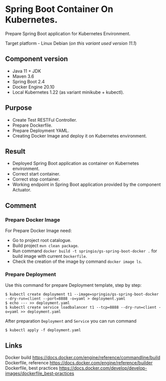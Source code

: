 # Spring Boot Container On Kubernetes.

Prepare Spring Boot application for Kubernetes Environment.

Target platform - Linux Debian (_on this variant used version 11.1_)

## Component version

* Java 11 + JDK
* Maven 3.6
* Spring Boot 2.4
* Docker Engine 20.10
* Local Kubernetes 1.22 (as variant minikube + kubectl).

## Purpose

* Create Test RESTFul Controller.
* Prepare Dockerfile.
* Prepare Deployment YAML.
* Creating Docker Image and deploy it on Kubernetes environment.

## Result

* Deployed Spring Boot application as container on Kubernetes environment.
* Correct start container.
* Correct stop container.
* Working endpoint in Spring Boot application provided by the component Actuator.

## Comment

### Prepare Docker Image

For Prepare Docker Image need:

* Go to project root catalogue.
* Build project `mvn clean package`.
* Run command `docker build -t springio/gs-spring-boot-docker .` for build image with current `Dockerfile`.
* Check the creation of the image by command `docker image ls`.

### Prepare Deployment

Use this command for prepare Deployment template, step by step:

```
$ kubectl create deployment t1 --image=springio/gs-spring-boot-docker --dry-run=client --port=8888 -o=yaml > deployment.yaml
$ echo --- >> deployment.yaml
$ kubectl create service loadbalancer t1 --tcp=8888 --dry-run=client -o=yaml >> deployment.yaml
```

After preparation `Deployment` and `Service` you can run command
```
$ kubectl apply -f deployment.yaml
```

## Links

Docker build <https://docs.docker.com/engine/reference/commandline/build>
Dockerfile, reference <https://docs.docker.com/engine/reference/builder>
Dockerfile, best practices <https://docs.docker.com/develop/develop-images/dockerfile_best-practices>